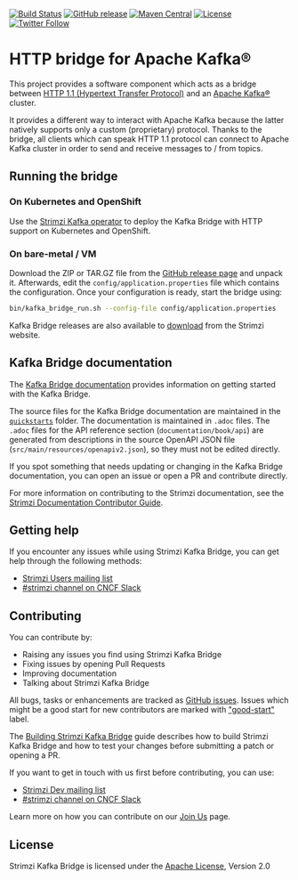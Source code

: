 [![Build Status](https://dev.azure.com/cncf/strimzi/_apis/build/status/strimzi-kafka-bridge?branchName=main)](https://dev.azure.com/cncf/strimzi/_build/latest?definitionId=34&branchName=main)
[![GitHub release](https://img.shields.io/github/release/strimzi/strimzi-kafka-bridge.svg)](https://github.com/strimzi/strimzi-kafka-bridge/releases/latest)
[![Maven Central](https://maven-badges.herokuapp.com/maven-central/io.strimzi/kafka-bridge/badge.svg)](https://maven-badges.herokuapp.com/maven-central/io.strimzi/kafka-bridge)
[![License](https://img.shields.io/badge/license-Apache--2.0-blue.svg)](http://www.apache.org/licenses/LICENSE-2.0)
[![Twitter Follow](https://img.shields.io/twitter/follow/strimziio.svg?style=social&label=Follow&style=for-the-badge)](https://twitter.com/strimziio)

# HTTP bridge for Apache Kafka®

This project provides a software component which acts as a bridge between [HTTP 1.1 (Hypertext Transfer Protocol)](https://tools.ietf.org/html/rfc2616) and an [Apache Kafka®](https://kafka.apache.org/) cluster.

It provides a different way to interact with Apache Kafka because the latter natively supports only a custom (proprietary) protocol.
Thanks to the bridge, all clients which can speak HTTP 1.1 protocol can connect to Apache Kafka cluster in order to send and receive messages to / from topics.

## Running the bridge

### On Kubernetes and OpenShift

Use the [Strimzi Kafka operator](https://strimzi.io/docs/operators/latest/deploying.html) to deploy the Kafka Bridge with HTTP support on Kubernetes and OpenShift.

### On bare-metal / VM

Download the ZIP or TAR.GZ file from the [GitHub release page](https://github.com/strimzi/strimzi-kafka-bridge/releases) and unpack it.
Afterwards, edit the `config/application.properties` file which contains the configuration.
Once your configuration is ready, start the bridge using:

```bash
bin/kafka_bridge_run.sh --config-file config/application.properties
```

Kafka Bridge releases are also available to [download](https://strimzi.io/downloads/) from the Strimzi website.

## Kafka Bridge documentation

The [Kafka Bridge documentation](https://strimzi.io/docs/bridge/latest/) provides information on getting started with the Kafka Bridge.

The source files for the Kafka Bridge documentation are maintained in the [`quickstarts`](/documentation) folder.
The documentation is maintained in `.adoc` files.
The `.adoc` files for the API reference section (`documentation/book/api`) are generated from descriptions in the source OpenAPI JSON file (`src/main/resources/openapiv2.json`), so they must not be edited directly.

If you spot something that needs updating or changing in the Kafka Bridge documentation, you can open an issue or open a PR and contribute directly. 

For more information on contributing to the Strimzi documentation, see the [Strimzi Documentation Contributor Guide](https://strimzi.io/contributing/guide/).

## Getting help

If you encounter any issues while using Strimzi Kafka Bridge, you can get help through the following methods:

- [Strimzi Users mailing list](https://lists.cncf.io/g/cncf-strimzi-users/topics)
- [#strimzi channel on CNCF Slack](https://slack.cncf.io/)

## Contributing

You can contribute by:
- Raising any issues you find using Strimzi Kafka Bridge
- Fixing issues by opening Pull Requests
- Improving documentation
- Talking about Strimzi Kafka Bridge

All bugs, tasks or enhancements are tracked as [GitHub issues](https://github.com/strimzi/strimzi-kafka-bridge/issues). Issues which
might be a good start for new contributors are marked with ["good-start"](https://github.com/strimzi/strimzi-kafka-bridge/labels/good-start) label.

The [Building Strimzi Kafka Bridge](BUILDING.md) guide describes how to build Strimzi Kafka Bridge and how to test your changes before submitting a patch or opening a PR.

If you want to get in touch with us first before contributing, you can use:

- [Strimzi Dev mailing list](https://lists.cncf.io/g/cncf-strimzi-dev/topics)
- [#strimzi channel on CNCF Slack](https://slack.cncf.io/)

Learn more on how you can contribute on our [Join Us](https://strimzi.io/join-us/) page.

## License

Strimzi Kafka Bridge is licensed under the [Apache License](./LICENSE), Version 2.0
